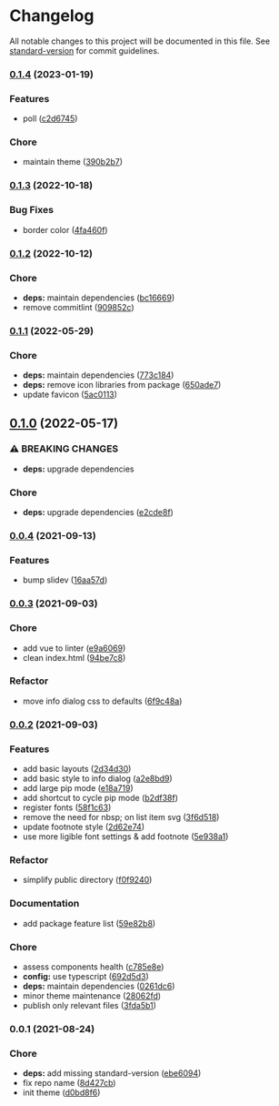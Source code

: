 # Changelog

All notable changes to this project will be documented in this file. See [standard-version](https://github.com/conventional-changelog/standard-version) for commit guidelines.

### [0.1.4](https://github.com/lihbr/slidev-theme-diapositiv/compare/v0.1.3...v0.1.4) (2023-01-19)


### Features

* poll ([c2d6745](https://github.com/lihbr/slidev-theme-diapositiv/commit/c2d674509a799df59ba48253ea115259a9cf37b2))


### Chore

* maintain theme ([390b2b7](https://github.com/lihbr/slidev-theme-diapositiv/commit/390b2b789e058395fc881f27e85dd5c43c702288))

### [0.1.3](https://github.com/lihbr/slidev-theme-diapositiv/compare/v0.1.2...v0.1.3) (2022-10-18)


### Bug Fixes

* border color ([4fa460f](https://github.com/lihbr/slidev-theme-diapositiv/commit/4fa460f7a1d0917aac5a337d392e836b7c8ec564))

### [0.1.2](https://github.com/lihbr/slidev-theme-diapositiv/compare/v0.1.1...v0.1.2) (2022-10-12)


### Chore

* **deps:** maintain dependencies ([bc16669](https://github.com/lihbr/slidev-theme-diapositiv/commit/bc166698836186da48d03307c1308557124464ae))
* remove commitlint ([909852c](https://github.com/lihbr/slidev-theme-diapositiv/commit/909852ca928e23b5723f56c8b6326b6346631bde))

### [0.1.1](https://github.com/lihbr/slidev-theme-diapositiv/compare/v0.1.0...v0.1.1) (2022-05-29)


### Chore

* **deps:** maintain dependencies ([773c184](https://github.com/lihbr/slidev-theme-diapositiv/commit/773c184f0b5842e97f8441b3aafc3df8869f6a9d))
* **deps:** remove icon libraries from package ([650ade7](https://github.com/lihbr/slidev-theme-diapositiv/commit/650ade7a5e27356b9f303c010d415603046d92fe))
* update favicon ([5ac0113](https://github.com/lihbr/slidev-theme-diapositiv/commit/5ac0113b3723c5950ef246dbf437029ecdd35477))

## [0.1.0](https://github.com/lihbr/slidev-theme-diapositiv/compare/v0.0.4...v0.1.0) (2022-05-17)


### ⚠ BREAKING CHANGES

* **deps:** upgrade dependencies

### Chore

* **deps:** upgrade dependencies ([e2cde8f](https://github.com/lihbr/slidev-theme-diapositiv/commit/e2cde8f3b5797985bab990b7777b53dd801e4dbc))

### [0.0.4](https://github.com/lihbr/slidev-theme-diapositiv/compare/v0.0.3...v0.0.4) (2021-09-13)


### Features

* bump slidev ([16aa57d](https://github.com/lihbr/slidev-theme-diapositiv/commit/16aa57decd3cc57cc445ecc5a52727ede6a96fd8))

### [0.0.3](https://github.com/lihbr/slidev-theme-diapositiv/compare/v0.0.2...v0.0.3) (2021-09-03)


### Chore

* add vue to linter ([e9a6069](https://github.com/lihbr/slidev-theme-diapositiv/commit/e9a60696bec13cde9262957624e1abe46a6caf05))
* clean index.html ([94be7c8](https://github.com/lihbr/slidev-theme-diapositiv/commit/94be7c858c137031340703f6b39128457e429a2d))


### Refactor

* move info dialog css to defaults ([6f9c48a](https://github.com/lihbr/slidev-theme-diapositiv/commit/6f9c48a10648af78aa3d020dac529485cd857c7c))

### [0.0.2](https://github.com/lihbr/slidev-theme-diapositiv/compare/v0.0.1...v0.0.2) (2021-09-03)


### Features

* add basic layouts ([2d34d30](https://github.com/lihbr/slidev-theme-diapositiv/commit/2d34d3020b04479f04c994464bea6de3fd96a6dc))
* add basic style to info dialog ([a2e8bd9](https://github.com/lihbr/slidev-theme-diapositiv/commit/a2e8bd97b0d65d16f746e898650edc0be614df18))
* add large pip mode ([e18a719](https://github.com/lihbr/slidev-theme-diapositiv/commit/e18a719cb0c8f258b4e87dad91ad0ebc2cc94706))
* add shortcut to cycle pip mode ([b2df38f](https://github.com/lihbr/slidev-theme-diapositiv/commit/b2df38f7010d80e388d993033d75f814b3a0b177))
* register fonts ([58f1c63](https://github.com/lihbr/slidev-theme-diapositiv/commit/58f1c635a55aa39a1b3b71c4f3e57a54b09f8e07))
* remove the need for nbsp; on list item svg ([3f6d518](https://github.com/lihbr/slidev-theme-diapositiv/commit/3f6d518f35652f7f78751a7646a3aa85ce879d38))
* update footnote style ([2d62e74](https://github.com/lihbr/slidev-theme-diapositiv/commit/2d62e74c46698c907865fa8f58531d2f9265432f))
* use more ligible font settings & add footnote ([5e938a1](https://github.com/lihbr/slidev-theme-diapositiv/commit/5e938a168c6773b7b6dadb07fd0deb8e7e0ccad3))


### Refactor

* simplify public directory ([f0f9240](https://github.com/lihbr/slidev-theme-diapositiv/commit/f0f9240bc19f475e2dfe05feab4b5decdeb7d5c7))


### Documentation

* add package feature list ([59e82b8](https://github.com/lihbr/slidev-theme-diapositiv/commit/59e82b89dca37eabe32da26ccf67032bed4cee00))


### Chore

* assess components health ([c785e8e](https://github.com/lihbr/slidev-theme-diapositiv/commit/c785e8e2ed14a76f5c2a5ff7675afb98c8b8b776))
* **config:** use typescript ([692d5d3](https://github.com/lihbr/slidev-theme-diapositiv/commit/692d5d3492fda9ac189283331ee37687ba4770fd))
* **deps:** maintain dependencies ([0261dc6](https://github.com/lihbr/slidev-theme-diapositiv/commit/0261dc602597d816e3062da9a25f92823de07a63))
* minor theme maintenance ([28062fd](https://github.com/lihbr/slidev-theme-diapositiv/commit/28062fdcd90be53347ce98cf17c6830afeecec68))
* publish only relevant files ([3fda5b1](https://github.com/lihbr/slidev-theme-diapositiv/commit/3fda5b1cf17b9766997cc0d837d8044a9a748d14))

### 0.0.1 (2021-08-24)


### Chore

* **deps:** add missing standard-version ([ebe6094](https://github.com/lihbr/slidev-theme-diapositiv/commit/ebe6094e65ace80e77bfc368aca64b50a4de7303))
* fix repo name ([8d427cb](https://github.com/lihbr/slidev-theme-diapositiv/commit/8d427cb701926bf42241653b2a75ea5af0a0a580))
* init theme ([d0bd8f6](https://github.com/lihbr/slidev-theme-diapositiv/commit/d0bd8f677b92835b47bd0179f1495167e45da7b9))
